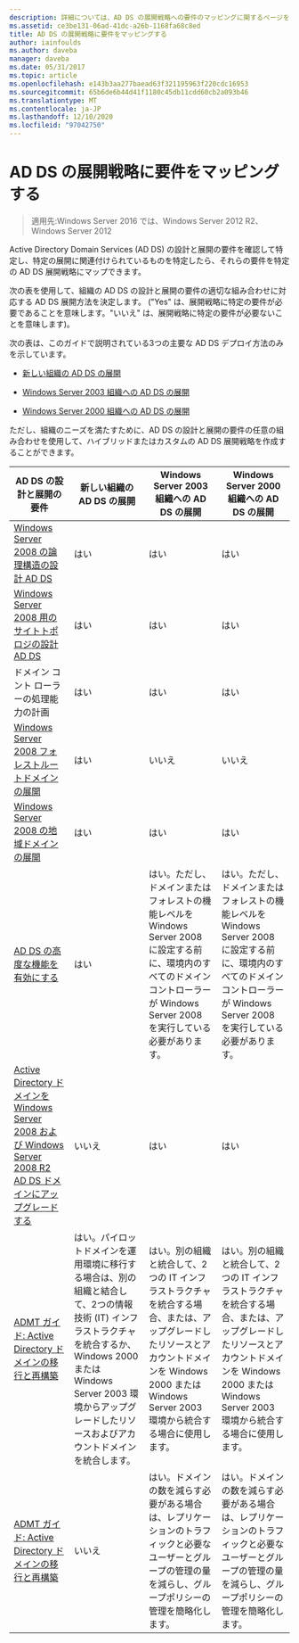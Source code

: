 ```yaml
---
description: 詳細については、AD DS の展開戦略への要件のマッピングに関するページを参照してください。
ms.assetid: ce3be131-06ad-41dc-a26b-1168fa68c8ed
title: AD DS の展開戦略に要件をマッピングする
author: iainfoulds
ms.author: daveba
manager: daveba
ms.date: 05/31/2017
ms.topic: article
ms.openlocfilehash: e143b3aa277baead63f321195963f220cdc16953
ms.sourcegitcommit: 65b6de6b44d41f1180c45db11cdd60cb2a093b46
ms.translationtype: MT
ms.contentlocale: ja-JP
ms.lasthandoff: 12/10/2020
ms.locfileid: "97042750"
---
```

# <a name="mapping-your-requirements-to-an-ad-ds-deployment-strategy"></a>AD DS の展開戦略に要件をマッピングする

> 適用先:Windows Server 2016 では、Windows Server 2012 R2、Windows Server 2012

Active Directory Domain Services (AD DS) の設計と展開の要件を確認して特定し、特定の展開に関連付けられているものを特定したら、それらの要件を特定の AD DS 展開戦略にマップできます。

次の表を使用して、組織の AD DS の設計と展開の要件の適切な組み合わせに対応する AD DS 展開方法を決定します。 ("Yes" は、展開戦略に特定の要件が必要であることを意味します。"いいえ" は、展開戦略に特定の要件が必要ないことを意味します)。

次の表は、このガイドで説明されている3つの主要な AD DS デプロイ方法のみを示しています。

-   [新しい組織の AD DS の展開](../../ad-ds/plan/Deploying-AD-DS-in-a-New-Organization.md)

-   [Windows Server 2003 組織への AD DS の展開](../../ad-ds/plan/Deploying-AD-DS-in-a-Windows-Server-2003-Organization.md)

-   [Windows Server 2000 組織への AD DS の展開](../../ad-ds/plan/Deploying-AD-DS-in-a-Windows-2000-Organization.md)

ただし、組織のニーズを満たすために、AD DS の設計と展開の要件の任意の組み合わせを使用して、ハイブリッドまたはカスタムの AD DS 展開戦略を作成することができます。

| AD DS の設計と展開の要件 | 新しい組織の AD DS の展開 | Windows Server 2003 組織への AD DS の展開 | Windows Server 2000 組織への AD DS の展開 |
| ---------------------------------------- | ------------------------------------- | ----------------------------------------------------- |----------------------------------------------- |
| [Windows Server 2008 の論理構造の設計 AD DS](/previous-versions/windows/it-pro/windows-server-2008-r2-and-2008/cc770806(v=ws.10)) | はい | はい | はい |
| [Windows Server 2008 用のサイトトポロジの設計 AD DS](Designing-the-Site-Topology.md) | はい | はい | はい |
| ドメイン コント ローラーの処理能力の計画 | はい | はい | はい |
| [Windows Server 2008 フォレストルートドメインの展開](/previous-versions/windows/it-pro/windows-server-2008-r2-and-2008/cc731174(v=ws.10)) | はい | いいえ | いいえ |
| [Windows Server 2008 の地域ドメインの展開](/previous-versions/windows/it-pro/windows-server-2008-r2-and-2008/cc755118(v=ws.10)) | はい | はい | はい |
| [AD DS の高度な機能を有効にする](../../ad-ds/plan/Enabling-Advanced-Features-for-AD-DS.md) | はい |はい。ただし、ドメインまたはフォレストの機能レベルを Windows Server 2008 に設定する前に、環境内のすべてのドメインコントローラーが Windows Server 2008 を実行している必要があります。 | はい。ただし、ドメインまたはフォレストの機能レベルを Windows Server 2008 に設定する前に、環境内のすべてのドメインコントローラーが Windows Server 2008 を実行している必要があります。 |
| [Active Directory ドメインを Windows Server 2008 および Windows Server 2008 R2 AD DS ドメインにアップグレードする](/previous-versions/windows/it-pro/windows-server-2008-r2-and-2008/cc731188(v=ws.10)) | いいえ | はい | はい |
| [ADMT ガイド: Active Directory ドメインの移行と再構築](/previous-versions/windows/it-pro/windows-server-2008-r2-and-2008/cc974332(v=ws.10)) | はい。パイロットドメインを運用環境に移行する場合は、別の組織と結合して、2つの情報技術 (IT) インフラストラクチャを統合するか、Windows 2000 または Windows Server 2003 環境からアップグレードしたリソースおよびアカウントドメインを統合します。 | はい。別の組織と統合して、2つの IT インフラストラクチャを統合する場合、または、アップグレードしたリソースとアカウントドメインを Windows 2000 または Windows Server 2003 環境から統合する場合に使用します。 | はい。別の組織と統合して、2つの IT インフラストラクチャを統合する場合、または、アップグレードしたリソースとアカウントドメインを Windows 2000 または Windows Server 2003 環境から統合する場合に使用します。 |
| [ADMT ガイド: Active Directory ドメインの移行と再構築](/previous-versions/windows/it-pro/windows-server-2008-r2-and-2008/cc974332(v=ws.10)) | いいえ | はい。ドメインの数を減らす必要がある場合は、レプリケーションのトラフィックと必要なユーザーとグループの管理の量を減らし、グループポリシーの管理を簡略化します。 | はい。ドメインの数を減らす必要がある場合は、レプリケーションのトラフィックと必要なユーザーとグループの管理の量を減らし、グループポリシーの管理を簡略化します。 |
